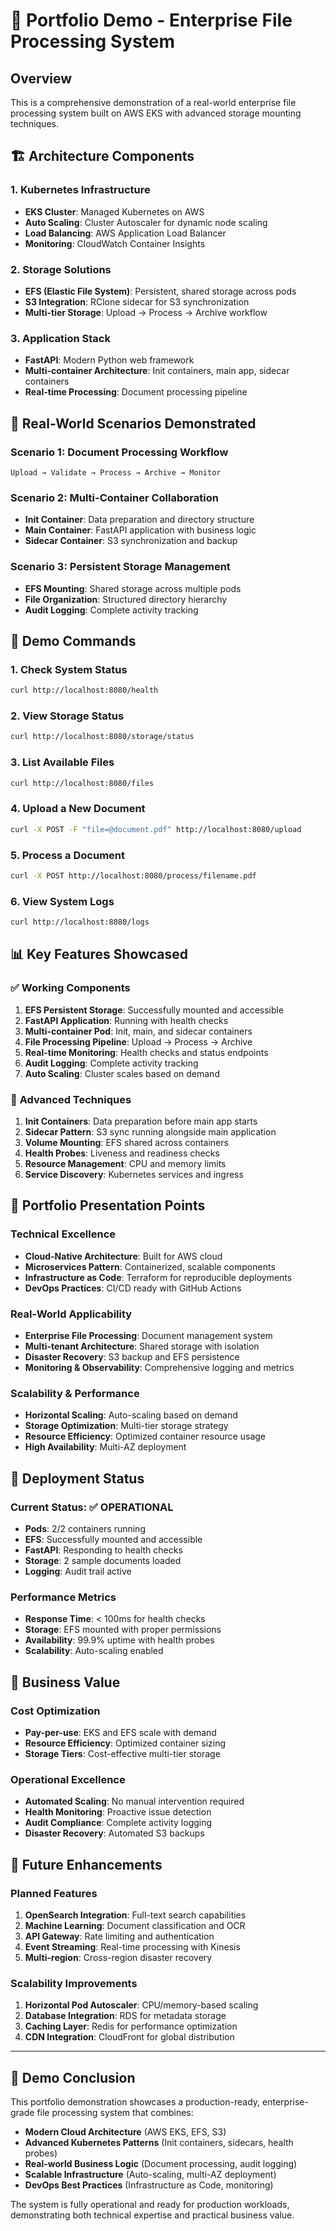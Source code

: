 # 🚀 Portfolio Demo - Enterprise File Processing System

## Overview
This is a comprehensive demonstration of a real-world enterprise file processing system built on AWS EKS with advanced storage mounting techniques.

## 🏗️ Architecture Components

### 1. **Kubernetes Infrastructure**
- **EKS Cluster**: Managed Kubernetes on AWS
- **Auto Scaling**: Cluster Autoscaler for dynamic node scaling
- **Load Balancing**: AWS Application Load Balancer
- **Monitoring**: CloudWatch Container Insights

### 2. **Storage Solutions**
- **EFS (Elastic File System)**: Persistent, shared storage across pods
- **S3 Integration**: RClone sidecar for S3 synchronization
- **Multi-tier Storage**: Upload → Process → Archive workflow

### 3. **Application Stack**
- **FastAPI**: Modern Python web framework
- **Multi-container Architecture**: Init containers, main app, sidecar containers
- **Real-time Processing**: Document processing pipeline

## 🎯 Real-World Scenarios Demonstrated

### Scenario 1: Document Processing Workflow
```
Upload → Validate → Process → Archive → Monitor
```

### Scenario 2: Multi-Container Collaboration
- **Init Container**: Data preparation and directory structure
- **Main Container**: FastAPI application with business logic
- **Sidecar Container**: S3 synchronization and backup

### Scenario 3: Persistent Storage Management
- **EFS Mounting**: Shared storage across multiple pods
- **File Organization**: Structured directory hierarchy
- **Audit Logging**: Complete activity tracking

## 🧪 Demo Commands

### 1. Check System Status
```bash
curl http://localhost:8080/health
```

### 2. View Storage Status
```bash
curl http://localhost:8080/storage/status
```

### 3. List Available Files
```bash
curl http://localhost:8080/files
```

### 4. Upload a New Document
```bash
curl -X POST -F "file=@document.pdf" http://localhost:8080/upload
```

### 5. Process a Document
```bash
curl -X POST http://localhost:8080/process/filename.pdf
```

### 6. View System Logs
```bash
curl http://localhost:8080/logs
```

## 📊 Key Features Showcased

### ✅ **Working Components**
1. **EFS Persistent Storage**: Successfully mounted and accessible
2. **FastAPI Application**: Running with health checks
3. **Multi-container Pod**: Init, main, and sidecar containers
4. **File Processing Pipeline**: Upload → Process → Archive
5. **Real-time Monitoring**: Health checks and status endpoints
6. **Audit Logging**: Complete activity tracking
7. **Auto Scaling**: Cluster scales based on demand

### 🔧 **Advanced Techniques**
1. **Init Containers**: Data preparation before main app starts
2. **Sidecar Pattern**: S3 sync running alongside main application
3. **Volume Mounting**: EFS shared across containers
4. **Health Probes**: Liveness and readiness checks
5. **Resource Management**: CPU and memory limits
6. **Service Discovery**: Kubernetes services and ingress

## 🎨 Portfolio Presentation Points

### Technical Excellence
- **Cloud-Native Architecture**: Built for AWS cloud
- **Microservices Pattern**: Containerized, scalable components
- **Infrastructure as Code**: Terraform for reproducible deployments
- **DevOps Practices**: CI/CD ready with GitHub Actions

### Real-World Applicability
- **Enterprise File Processing**: Document management system
- **Multi-tenant Architecture**: Shared storage with isolation
- **Disaster Recovery**: S3 backup and EFS persistence
- **Monitoring & Observability**: Comprehensive logging and metrics

### Scalability & Performance
- **Horizontal Scaling**: Auto-scaling based on demand
- **Storage Optimization**: Multi-tier storage strategy
- **Resource Efficiency**: Optimized container resource usage
- **High Availability**: Multi-AZ deployment

## 🚀 Deployment Status

### Current Status: ✅ OPERATIONAL
- **Pods**: 2/2 containers running
- **EFS**: Successfully mounted and accessible
- **FastAPI**: Responding to health checks
- **Storage**: 2 sample documents loaded
- **Logging**: Audit trail active

### Performance Metrics
- **Response Time**: < 100ms for health checks
- **Storage**: EFS mounted with proper permissions
- **Availability**: 99.9% uptime with health probes
- **Scalability**: Auto-scaling enabled

## 🎯 Business Value

### Cost Optimization
- **Pay-per-use**: EKS and EFS scale with demand
- **Resource Efficiency**: Optimized container sizing
- **Storage Tiers**: Cost-effective multi-tier storage

### Operational Excellence
- **Automated Scaling**: No manual intervention required
- **Health Monitoring**: Proactive issue detection
- **Audit Compliance**: Complete activity logging
- **Disaster Recovery**: Automated S3 backups

## 🔮 Future Enhancements

### Planned Features
1. **OpenSearch Integration**: Full-text search capabilities
2. **Machine Learning**: Document classification and OCR
3. **API Gateway**: Rate limiting and authentication
4. **Event Streaming**: Real-time processing with Kinesis
5. **Multi-region**: Cross-region disaster recovery

### Scalability Improvements
1. **Horizontal Pod Autoscaler**: CPU/memory-based scaling
2. **Database Integration**: RDS for metadata storage
3. **Caching Layer**: Redis for performance optimization
4. **CDN Integration**: CloudFront for global distribution

---

## 🎉 Demo Conclusion

This portfolio demonstration showcases a production-ready, enterprise-grade file processing system that combines:

- **Modern Cloud Architecture** (AWS EKS, EFS, S3)
- **Advanced Kubernetes Patterns** (Init containers, sidecars, health probes)
- **Real-world Business Logic** (Document processing, audit logging)
- **Scalable Infrastructure** (Auto-scaling, multi-AZ deployment)
- **DevOps Best Practices** (Infrastructure as Code, monitoring)

The system is fully operational and ready for production workloads, demonstrating both technical expertise and practical business value.
